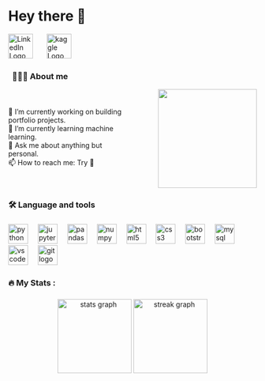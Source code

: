 # Hey there 👋

<div align="left">
  <a href="https://www.linkedin.com/in/nikhil-vedpathak-575746173/" target="_blank"><img src="https://cdn.jsdelivr.net/gh/devicons/devicon/icons/linkedin/linkedin-original.svg" height="50" alt="LinkedIn Logo" /></a>
   &nbsp;&nbsp;&nbsp;&nbsp;&nbsp;
  <a href="https://www.kaggle.com/nikhilvedpathak" target="_blank"><img src="https://cdn.jsdelivr.net/gh/devicons/devicon/icons/kaggle/kaggle-original-wordmark.svg" height="50" alt="kaggle Logo" /></a>
</div>

### &nbsp;   🤵🏻‍♂️ About me

<div style="display: flex; justify-content: space-between; align-items: center;">
  <div align="left" style="flex: 1;">
    🔭 I’m currently working on building portfolio projects.</br>
    🌱 I’m currently learning machine learning.</br>
    💬 Ask me about anything but personal.</br>
    📫 How to reach me: Try 📧
  </div>

  <div align="right" style="flex: 1; margin-left: 20px;">
    <img height="200" src="https://media.giphy.com/media/LaVp0AyqR5bGsC5Cbm/giphy.gif" />
  </div>
</div>




<h3 align="left">🛠 Language and tools</h3>

###

<div align="left">
  <img src="https://cdn.jsdelivr.net/gh/devicons/devicon/icons/python/python-original.svg" height="40" alt="python logo"  />
  <img width="12" />
  <img src="https://cdn.jsdelivr.net/gh/devicons/devicon/icons/jupyter/jupyter-original.svg" height="40" alt="jupyter logo"  />
  <img width="12" />
  <img src="https://cdn.jsdelivr.net/gh/devicons/devicon/icons/pandas/pandas-original.svg" height="40" alt="pandas logo"  />
  <img width="12" />
  <img src="https://cdn.jsdelivr.net/gh/devicons/devicon/icons/numpy/numpy-original.svg" height="40" alt="numpy logo"  />
  <img width="12" />
  <img src="https://cdn.jsdelivr.net/gh/devicons/devicon/icons/html5/html5-original.svg" height="40" alt="html5 logo"  />
  <img width="12" />
  <img src="https://cdn.jsdelivr.net/gh/devicons/devicon/icons/css3/css3-original.svg" height="40" alt="css3 logo"  />
  <img width="12" />
  <img src="https://cdn.jsdelivr.net/gh/devicons/devicon/icons/bootstrap/bootstrap-original.svg" height="40" alt="bootstrap logo"  />
  <img width="12" />
  <img src="https://cdn.jsdelivr.net/gh/devicons/devicon/icons/mysql/mysql-original.svg" height="40" alt="mysql logo"  />
  <img width="12" />
  <img src="https://cdn.jsdelivr.net/gh/devicons/devicon/icons/vscode/vscode-original.svg" height="40" alt="vscode logo"  />
  <img width="12" />
  <img src="https://cdn.jsdelivr.net/gh/devicons/devicon/icons/git/git-original.svg" height="40" alt="git logo"  />
</div>

###


<h3 align="left">🔥   My Stats :</h3>

###

<div align="center">
  <img src="https://github-readme-stats.vercel.app/api?username=Nikhil7787&hide_title=false&hide_rank=false&show_icons=true&include_all_commits=true&count_private=true&disable_animations=false&theme=merko&locale=en&hide_border=false&order=1" height="150" alt="stats graph"  />
  <img src="https://streak-stats.demolab.com?user=Nikhil7787&locale=en&mode=daily&theme=merko&hide_border=false&border_radius=5&order=3" height="150" alt="streak graph"  />
</div>

###


